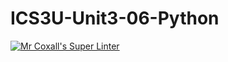 # ICS3U-Unit3-06-Python

[![Mr Coxall's Super Linter](https://github.com/Kyanh-Pham/ICS3U-Unit3-06-Python/workflows/Mr%20Coxall's%20Super%20Linter/badge.svg)](https://github.com/Kyanh-Pham/ICS3U-Unit3-06-Python/actions/)
